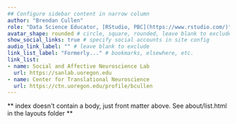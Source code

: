 ```yaml
---
## Configure sidebar content in narrow column
author: "Brendan Cullen"
role: "Data Science Educator, [RStudio, PBC](https://www.rstudio.com/)"
avatar_shape: rounded # circle, square, rounded, leave blank to exclude
show_social_links: true # specify social accounts in site config
audio_link_label: "" # leave blank to exclude
link_list_label: "Formerly..." # bookmarks, elsewhere, etc.
link_list:
- name: Social and Affective Neuroscience Lab
  url: https://sanlab.uoregon.edu
- name: Center for Translational Neuroscience
  url: https://ctn.uoregon.edu/profile/bcullen
---
```


** index doesn't contain a body, just front matter above.
See about/list.html in the layouts folder **